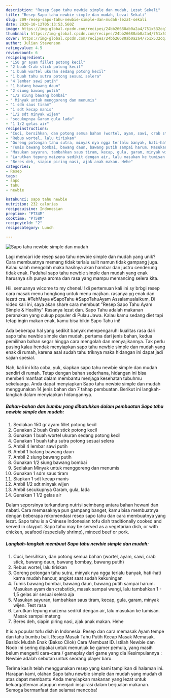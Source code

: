 ```yaml
---
description: "Resep Sapo tahu newbie simple dan mudah, Lezat Sekali"
title: "Resep Sapo tahu newbie simple dan mudah, Lezat Sekali"
slug: 209-resep-sapo-tahu-newbie-simple-dan-mudah-lezat-sekali
date: 2020-10-12T05:13:53.560Z
image: https://img-global.cpcdn.com/recipes/24bb26680ab0a2a4/751x532cq70/sapo-tahu-newbie-simple-dan-mudah-foto-resep-utama.jpg
thumbnail: https://img-global.cpcdn.com/recipes/24bb26680ab0a2a4/751x532cq70/sapo-tahu-newbie-simple-dan-mudah-foto-resep-utama.jpg
cover: https://img-global.cpcdn.com/recipes/24bb26680ab0a2a4/751x532cq70/sapo-tahu-newbie-simple-dan-mudah-foto-resep-utama.jpg
author: Julian Stevenson
ratingvalue: 4.5
reviewcount: 6
recipeingredient:
- "150 gr ayam fillet potong kecil"
- "2 buah Crab stick potong kecil"
- "1 buah wortel ukuran sedang potong kecil"
- "1 buah tahu sutra potong sesuai selera"
- "4 lembar sawi putih"
- "1 batang bawang daun"
- "2 siung bawang putih"
- "1/2 siung bawang bombai"
- " Minyak untuk menggoreng dan menumis"
- "1 sdm saus tiram"
- "1 sdt kecap manis"
- "1/2 sdt minyak wijen"
- "secukupnya Garam gula lada"
- "1 1/2 gelas air"
recipeinstructions:
- "Cuci, bersihkan, dan potong semua bahan (wortel, ayam, sawi, crab stick, bawang daun, bawang bombay, bawang putih)"
- "Rebus wortel, lalu tiriskan"
- "Goreng potongan tahu sutra, minyak nya ngga terlalu banyak, hati-hati karna mudah hancur, angkat saat sudah kekuningan"
- "Tumis bawang bombai, bawang daun, bawang putih sampai harum. Masukan ayam dan crabstick, masak sampai wangi, lalu tambahkan 1 - 1,5 gelas air sesuai selera aja"
- "Masukan sayuran, tambahkan saus tiram, kecap, gula, garam, minyak wijen. Test rasa"
- "Larutkan tepung maizena sedikit dengan air, lalu masukan ke tumisan. Masak sampai mateng"
- "Beres deh, siapin piring nasi, ajak anak makan. Hehe"
categories:
- Resep
tags:
- sapo
- tahu
- newbie

katakunci: sapo tahu newbie 
nutrition: 232 calories
recipecuisine: Indonesian
preptime: "PT34M"
cooktime: "PT58M"
recipeyield: "2"
recipecategory: Lunch

---
```



![Sapo tahu newbie simple dan mudah](https://img-global.cpcdn.com/recipes/24bb26680ab0a2a4/751x532cq70/sapo-tahu-newbie-simple-dan-mudah-foto-resep-utama.jpg)

Lagi mencari ide resep sapo tahu newbie simple dan mudah yang unik? Cara membuatnya memang tidak terlalu sulit namun tidak gampang juga. Kalau salah mengolah maka hasilnya akan hambar dan justru cenderung tidak enak. Padahal sapo tahu newbie simple dan mudah yang enak harusnya sih punya aroma dan rasa yang mampu memancing selera kita.

Hii. semuanya wlcome to my chenel.!! di pertemuan kali ini sy brbgi resep cara masak menu hongkong untuk menu majikan. rasanya yg enak dan lezatt cra. #TehMaya #SapoTahu #SapoTahuAyam Assalamualaikum, Di video kali ini, saya akan share cara membuat &#34;Resep Sapo Tahu Ayam Simple &amp; Healthy&#34; Rasanya lezat dan. Sapo Tahu adalah makanan peranakan yang cukup populer di Pulau Jawa. Kalau kamu sedang diet tapi tetap ingin makan enak, kamu bisa bikin Sapo Tahu ini!

Ada beberapa hal yang sedikit banyak mempengaruhi kualitas rasa dari sapo tahu newbie simple dan mudah, pertama dari jenis bahan, kedua pemilihan bahan segar hingga cara mengolah dan menyajikannya. Tak perlu pusing kalau hendak menyiapkan sapo tahu newbie simple dan mudah yang enak di rumah, karena asal sudah tahu triknya maka hidangan ini dapat jadi sajian spesial.


Nah, kali ini kita coba, yuk, siapkan sapo tahu newbie simple dan mudah sendiri di rumah. Tetap dengan bahan sederhana, hidangan ini bisa memberi manfaat dalam membantu menjaga kesehatan tubuhmu sekeluarga. Anda dapat menyiapkan Sapo tahu newbie simple dan mudah menggunakan 14 jenis bahan dan 7 tahap pembuatan. Berikut ini langkah-langkah dalam menyiapkan hidangannya.

<!--inarticleads1-->

##### Bahan-bahan dan bumbu yang dibutuhkan dalam pembuatan Sapo tahu newbie simple dan mudah:

1. Sediakan 150 gr ayam fillet potong kecil
1. Gunakan 2 buah Crab stick potong kecil
1. Gunakan 1 buah wortel ukuran sedang potong kecil
1. Gunakan 1 buah tahu sutra potong sesuai selera
1. Ambil 4 lembar sawi putih
1. Ambil 1 batang bawang daun
1. Ambil 2 siung bawang putih
1. Gunakan 1/2 siung bawang bombai
1. Sediakan  Minyak untuk menggoreng dan menumis
1. Gunakan 1 sdm saus tiram
1. Siapkan 1 sdt kecap manis
1. Ambil 1/2 sdt minyak wijen
1. Ambil secukupnya Garam, gula, lada
1. Gunakan 1 1/2 gelas air


Dalam seporsinya terkandung nutrisi seimbang antara bahan hewani dan nabati. Cara memasaknya pun gampang banget, kamu bisa membuatnya dengan beberapa rekomendasi resep sapo tahu dan cara membuatnya yang lezat. Sapo tahu is a Chinese Indonesian tofu dish traditionally cooked and served in claypot. Sapo tahu may be served as a vegetarian dish, or with chicken, seafood (especially shrimp), minced beef or pork. 

<!--inarticleads2-->

##### Langkah-langkah membuat Sapo tahu newbie simple dan mudah:

1. Cuci, bersihkan, dan potong semua bahan (wortel, ayam, sawi, crab stick, bawang daun, bawang bombay, bawang putih)
1. Rebus wortel, lalu tiriskan
1. Goreng potongan tahu sutra, minyak nya ngga terlalu banyak, hati-hati karna mudah hancur, angkat saat sudah kekuningan
1. Tumis bawang bombai, bawang daun, bawang putih sampai harum. Masukan ayam dan crabstick, masak sampai wangi, lalu tambahkan 1 - 1,5 gelas air sesuai selera aja
1. Masukan sayuran, tambahkan saus tiram, kecap, gula, garam, minyak wijen. Test rasa
1. Larutkan tepung maizena sedikit dengan air, lalu masukan ke tumisan. Masak sampai mateng
1. Beres deh, siapin piring nasi, ajak anak makan. Hehe


It is a popular tofu dish in Indonesia. Resep dan cara memasak Ayam tempe dan tahu bumbu bali. Resep Masak Tahu Putih Kecap Masak Memasak. Baslok Mudah Enak (Bakso Cilok) Cara Membuat ID. Istilah Newbie dan Noob ini sering dipakai untuk menunjuk ke gamer pemula, yang masih belum mengerti cara-cara / gameplay dari game yang dia Kesimpulannya : Newbie adalah sebutan untuk seorang player baru. 

Terima kasih telah menggunakan resep yang kami tampilkan di halaman ini. Harapan kami, olahan Sapo tahu newbie simple dan mudah yang mudah di atas dapat membantu Anda menyiapkan makanan yang lezat untuk keluarga/teman ataupun menjadi inspirasi dalam berjualan makanan. Semoga bermanfaat dan selamat mencoba!
